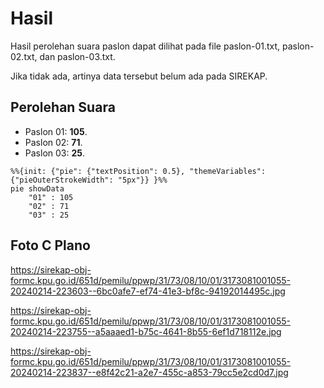 # Hasil

Hasil perolehan suara paslon dapat dilihat pada file paslon-01.txt, paslon-02.txt, dan paslon-03.txt.

Jika tidak ada, artinya data tersebut belum ada pada SIREKAP.

## Perolehan Suara

 * Paslon 01: **105**.
 * Paslon 02: **71**.
 * Paslon 03: **25**.

```mermaid
%%{init: {"pie": {"textPosition": 0.5}, "themeVariables": {"pieOuterStrokeWidth": "5px"}} }%%
pie showData
    "01" : 105
    "02" : 71
    "03" : 25
```
## Foto C Plano

https://sirekap-obj-formc.kpu.go.id/651d/pemilu/ppwp/31/73/08/10/01/3173081001055-20240214-223603--6bc0afe7-ef74-41e3-bf8c-94192014495c.jpg

https://sirekap-obj-formc.kpu.go.id/651d/pemilu/ppwp/31/73/08/10/01/3173081001055-20240214-223755--a5aaaed1-b75c-4641-8b55-6ef1d718112e.jpg

https://sirekap-obj-formc.kpu.go.id/651d/pemilu/ppwp/31/73/08/10/01/3173081001055-20240214-223837--e8f42c21-a2e7-455c-a853-79cc5e2cd0d7.jpg
